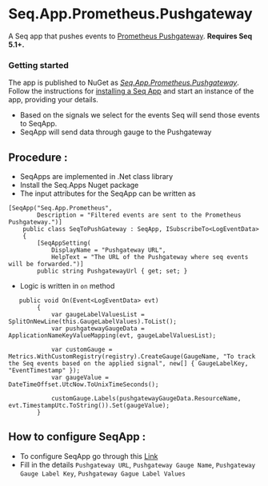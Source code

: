 # Seq.App.Prometheus.Pushgateway

A Seq app that pushes events to [Prometheus Pushgateway](https://github.com/prometheus/pushgateway). **Requires Seq 5.1+.**

### Getting started

The app is published to NuGet as [_Seq.App.Prometheus.Pushgateway_](https://nuget.org/packages/Seq.App.Prometheus.Pushgateway). Follow the instructions for [installing a Seq App](https://docs.getseq.net/docs/installing-seq-apps) and start an instance of the app, providing your details.
* Based on the signals we select for the events Seq will send those events to SeqApp.
* SeqApp will send data through gauge to the Pushgateway

## Procedure :
* SeqApps are implemented in .Net class library
* Install the Seq.Apps Nuget package
* The input attributes for the SeqApp can be written as 
```query
[SeqApp("Seq.App.Prometheus",
        Description = "Filtered events are sent to the Prometheus Pushgateway.")]
    public class SeqToPushGateway : SeqApp, ISubscribeTo<LogEventData>
    {
        [SeqAppSetting(
            DisplayName = "Pushgateway URL",
            HelpText = "The URL of the Pushgateway where seq events will be forwarded.")]
        public string PushgatewayUrl { get; set; }
```
* Logic is written in `on` method
```query
   public void On(Event<LogEventData> evt)
        {
            var gaugeLabelValuesList = SplitOnNewLine(this.GaugeLabelValues).ToList();
            var pushgatewayGaugeData = ApplicationNameKeyValueMapping(evt, gaugeLabelValuesList);

            var customGauge = Metrics.WithCustomRegistry(registry).CreateGauge(GaugeName, "To track the Seq events based on the applied signal", new[] { GaugeLabelKey, "EventTimestamp" });
            var gaugeValue = DateTimeOffset.UtcNow.ToUnixTimeSeconds();
         
            customGauge.Labels(pushgatewayGaugeData.ResourceName, evt.TimestampUtc.ToString()).Set(gaugeValue);
        }
 ```
 ## How to configure SeqApp :
 * To configure SeqApp go through this [Link]( https://docs.getseq.net/docs/installing-seq-apps)
 * Fill in the details `Pushgateway URL`, `Pushgateway Gauge Name`, `Pushgateway Gauge Label Key`, `Pushgateway Gague Label Values`


